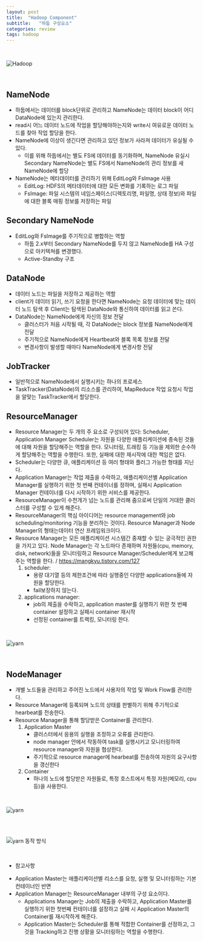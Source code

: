 ```yaml
---
layout: post
title:  "Hadoop Component"
subtitle:   "하둡 구성요소"
categories: review
tags: hadoop
---
```


<br>

![Hadoop](https://img1.daumcdn.net/thumb/R1280x0/?scode=mtistory2&fname=https%3A%2F%2Fblog.kakaocdn.net%2Fdn%2FRQAoD%2FbtqCsH4nMHv%2FzTMhBe1CMqih6cYRHoTrl1%2Fimg.png)

<br>

## NameNode
- 하둡에서는 데이터를 block단위로 관리하고 NameNode는 데이터 block이 어디 DataNode에 있는지 관리한다.
- read시 어느 데이터 노드에 작업을 할당해야하는지와 write시 여유로운 데이터 노드를 찾아 작업 할당을 한다.
- NameNode에 이상이 생긴다면 관리하고 있던 정보가 사라져 데이터가 유실될 수 있다.
    - 이를 위해 하둡에서는 별도 FS에 데이터를 동기화하며, NameNode 유실시 Secondary NameNode는 별도 FS에서 NameNode의 관리 정보를 새 NameNode에 할당
- NameNode는 메타데이터를 관리하기 위해 EditLog와 FsImage 사용
    - EditLog: HDFS의 메타데이터에 대한 모든 변화를 기록하는 로그 파일
    - FsImage: 파일 시스템의 네임스페이스(디렉토리명, 파일명, 상태 정보)와 파일에 대한 블록 매핑 정보를 저장하는 파일


## Secondary NameNode
- EditLog와 FsImage를 주기적으로 병합하는 역할
    - 하둡 2.x부터 Secondary NameNode를 두지 않고 NameNode를 HA 구성으로 아키텍쳐를 변경했다.
    - Active-Standby 구조


## DataNode
- 데이터 노드는 파일을 저장하고 제공하는 역할
- client가 데이터 읽기, 쓰기 요청을 한다면 NameNode는 요청 데이터에 맞는 데이터 노드 탐색 후 Client는 탐색된 DataNode와 통신하여 데이터를 읽고 쓴다.
- DataNode는 NameNode에게  자신의 정보 전달
    - 클러스터가 처음 시작될 때, 각 DataNode는 block 정보를 NameNode에게 전달
    - 주기적으로 NameNode에게 Heartbeat와 블록 목록 정보를 전달
    - 변경사항이 발생할 때마다 NameNode에게 변경사항 전달


## JobTracker
- 일반적으로 NameNode에서 실행시키는 하나의 프로세스
- TaskTracker(DataNode)의 리소스를 관리하여, MapReduce 작업 요청시 작업을 알맞는 TaskTracker에서 할당한다.


## ResourceManager
- Resource Manager는 두 개의 주 요소로 구성되어 있다: Scheduler, Application Manager
Scheduler는 자원을 다양한 애플리케이션에 종속된 것들에 대해 자원을 할당해주는 역할을 한다. 모니터링, 트래킹 등 기능을 제외한 순수하게 할당해주는 역할을 수행한다. 또한, 실패에 대한 재시작에 대한 책임은 없다.
- Scheduler는 다양한 큐, 애플리케이션 등 여러 형태와 플러그 가능한 형태를 지닌다.
- Application Manager는 작업 제출을 수락하고, 애플리케이션별 Application Manager를 실행하기 위한 첫 번째 컨테이너를 정하며, 실패시 Application Manager 컨테이너를 다시 시작하기 위한 서비스를 제공한다.
- ResourceManager이 수천개가 넘는 노드를 관리해 줌으로써 단일의 거대한 클러스터를 구성할 수 있게 해준다.
- ResourceManager의 핵심 아이디어는 resource management와 job scheduling/monitoring 기능을 분리하는 것이다.  Resource Manager과 Node Manager의 형태는데이터 연산 프레임워크이다. 
- Resource Manager는 모든 애플리케이션 시스템간 중재할 수 있는 궁극적인 권한을 가지고 있다. Node Manager는 각 노드마다 존재하며 자원들(cpu, memory, disk, network)들을 모니터링하고 Resource Manager/Scheduler에게 보고해주는 역할을 한다. / https://mangkyu.tistory.com/127
    1. scheduler: 
        - 용량 대기열 등의 제한조건에 따라 실행중인 다양한 applications들에 자원을 할당한다.
        - fail보장하지 않는다.
    2. applications manager: 
        - job의 제출을 수락하고, application master를 실행하기 위한 첫 번째 container 설정하고 실패시 container 재시작
        - 선정된 container를 트랙킹, 모니터링 한다.

<br/>

![yarn](https://img1.daumcdn.net/thumb/R1280x0/?scode=mtistory2&fname=https%3A%2F%2Fblog.kakaocdn.net%2Fdn%2FbwXQ6k%2FbtqVvODO28B%2FkK0yROyby7cOgaY4rkqlFk%2Fimg.png)

<br/>




## NodeManager
- 개별 노드들을 관리하고 주어진 노드에서 사용자의 작업 및 Work Flow를 관리한다.
- Resource Manager에 등록되며 노드의 상태를 판별하기 위해 주기적으로 hearbeat를 전송한다.
- Resource Manager을 통해 할당받은 Container를 관리한다.
    1. Application Master
        - 클러스터에서 응용의 실행을 조정하고 오류를 관리한다.
        - node manager 안에서 작동하여 task를 실행시키고 모니터링하여 resource manager와 자원을 협상한다.
        - 주기적으로 resource manager에 hearbeat를 전송하여 자원의 요구사항을 갱신한다
    2. Container
        - 하나의 노드에 할당받은 자원들로, 특정 호스트에서 특정 자원(메모리, cpu 등)을 사용한다.

<br/>

![yarn](https://i.stack.imgur.com/HyDHF.png)

<br/>

<br/>

![yarn 동작 방식](https://img1.daumcdn.net/thumb/R1280x0/?scode=mtistory2&fname=https%3A%2F%2Fblog.kakaocdn.net%2Fdn%2FbgaZp1%2FbtqVuhsJBp5%2FD6HMNGVPIYnYJkJu4g1Zf1%2Fimg.png)

<br/>

* 참고사항
- Application Master는 애플리케이션별 리소스를 요청, 실행 및 모니터링하는 기본 컨테이너인 반면
- Application Manager는 ResourceManager 내부의 구성 요소이다.
    - Applications Manager는 Job의 제출을 수락하고, Application Master를 실행하기 위한 첫번째 컨테이너를 설정하고 실패 시 Application Master의 Container를 재시작하게 해준다. 
    - Application Master는 Scheduler를 통해 적합한 Container를 선정하고, 그것을 Tracking하고 진행 상황을 모니터링하는 역할을 수행한다.

